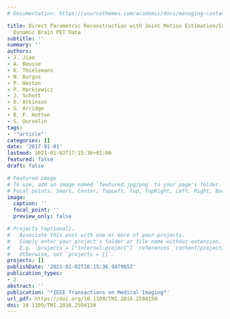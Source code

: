 ```yaml
---
# Documentation: https://sourcethemes.com/academic/docs/managing-content/

title: Direct Parametric Reconstruction with Joint Motion Estimation/Correction for
  Dynamic Brain PET Data
subtitle: ''
summary: ''
authors:
- J. Jiao
- A. Bousse
- K. Thielemans
- N. Burgos
- P. Weston
- P. Markiewicz
- J. Schott
- D. Atkinson
- S. Arridge
- B. F. Hutton
- S. Ourselin
tags:
- '"article"'
categories: []
date: '2017-01-01'
lastmod: 2021-01-02T17:15:36+01:00
featured: false
draft: false

# Featured image
# To use, add an image named `featured.jpg/png` to your page's folder.
# Focal points: Smart, Center, TopLeft, Top, TopRight, Left, Right, BottomLeft, Bottom, BottomRight.
image:
  caption: ''
  focal_point: ''
  preview_only: false

# Projects (optional).
#   Associate this post with one or more of your projects.
#   Simply enter your project's folder or file name without extension.
#   E.g. `projects = ["internal-project"]` references `content/project/deep-learning/index.md`.
#   Otherwise, set `projects = []`.
projects: []
publishDate: '2021-01-02T16:15:36.947965Z'
publication_types:
- 2
abstract: ''
publication: '*IEEE Transactions on Medical Imaging*'
url_pdf: https://doi.org/10.1109/TMI.2016.2594150
doi: 10.1109/TMI.2016.2594150
---
```


